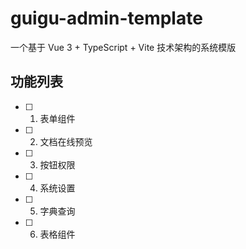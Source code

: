 # guigu-admin-template

一个基于 Vue 3 + TypeScript + Vite 技术架构的系统模版

## 功能列表

- [ ] 1. 表单组件

- [ ] 2. 文档在线预览

- [ ] 3. 按钮权限

- [ ] 4. 系统设置

- [ ] 5. 字典查询

- [ ] 6. 表格组件
